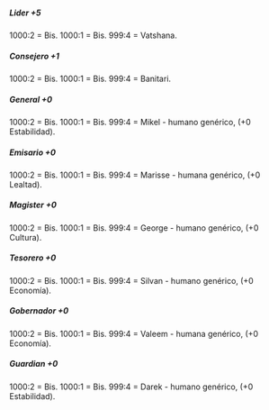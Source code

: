##### Lider +5
1000:2 = Bis.
1000:1 = Bis.
999:4 = Vatshana.

##### Consejero +1
1000:2 = Bis.
1000:1 = Bis.
999:4 = Banitari.

##### General +0
1000:2 = Bis.
1000:1 = Bis.
999:4 = Mikel - humano genérico, (+0 Estabilidad).

##### Emisario +0
1000:2 = Bis.
1000:1 = Bis.
999:4 = Marisse - humana genérico, (+0 Lealtad).

##### Magister +0
1000:2 = Bis.
1000:1 = Bis.
999:4 = George - humano genérico, (+0 Cultura).

##### Tesorero +0
1000:2 = Bis.
1000:1 = Bis.
999:4 = Silvan - humano genérico, (+0 Economía).

##### Gobernador +0
1000:2 = Bis.
1000:1 = Bis.
999:4 = Valeem - humana genérico, (+0 Economía).

##### Guardian +0
1000:2 = Bis.
1000:1 = Bis.
999:4 = Darek - humano genérico, (+0 Estabilidad).
